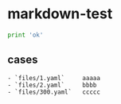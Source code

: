 # markdown-test

```py
print 'ok'
```

## cases

<!-- start -->
```
- `files/1.yaml`	 aaaaa
- `files/2.yaml`	 bbbb
- `files/300.yaml`	 ccccc
```
<!-- end -->
